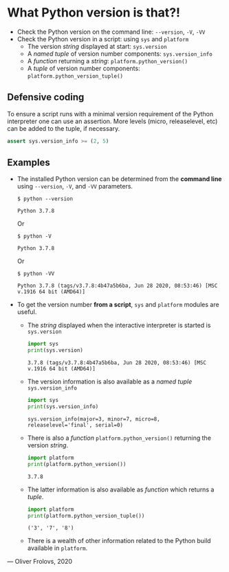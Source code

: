 # What Python version is that?!

* Check the Python version on the command line: `--version`, `-V`, `-VV`
* Check the Python version in a script: using `sys` and `platform`
  * The version *string* displayed at start: `sys.version`
  * A *named tuple* of version number components: `sys.version_info`
  * A *function* returning a *string*: `platform.python_version()`
  * A *tuple* of version number components: `platform.python_version_tuple()`

## Defensive coding

To ensure a script runs with a minimal version requirement of the Python interpreter one can use an assertion. More levels (micro, releaselevel, etc) can be added to the tuple, if necessary.

```Python
assert sys.version_info >= (2, 5)
```

## Examples

* The installed Python version can be determined from the **command line** using `--version`, `-V`, and `-VV` parameters.

    ```Shell
    $ python --version
    ```

    ```
    Python 3.7.8
    ```

    Or

    ```Shell
    $ python -V
    ```

    ```
    Python 3.7.8
    ```

    Or

    ```Shell
    $ python -VV
    ```

    ```
    Python 3.7.8 (tags/v3.7.8:4b47a5b6ba, Jun 28 2020, 08:53:46) [MSC v.1916 64 bit (AMD64)]
    ```

* To get the version number **from a script**, `sys` and `platform` modules are useful.
  
  * The *string* displayed when the interactive interpreter is started is `sys.version`
    
    ```Python
    import sys
    print(sys.version)
    ```
    
    ```
    3.7.8 (tags/v3.7.8:4b47a5b6ba, Jun 28 2020, 08:53:46) [MSC v.1916 64 bit (AMD64)]
    ```
  * The version information is also available as a *named tuple* `sys.version_info`
    
    ```Python
    import sys
    print(sys.version_info)
    ```
    
    ```
    sys.version_info(major=3, minor=7, micro=8, releaselevel='final', serial=0)
    ```
    
  * There is also a *function* `platform.python_version()` returning the version *string*.
  
    ```Python
    import platform
    print(platform.python_version())
    ```
    
    ```
    3.7.8
    ```
    
  * The latter information is also available as *function* which returns a *tuple*.
    
    ```Python
    import platform
    print(platform.python_version_tuple())
    ```
    
    ```
    ('3', '7', '8') 
    ```

  * There is a wealth of other information related to the Python build available in `platform`.

&mdash; Oliver Frolovs, 2020